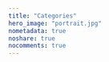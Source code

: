 ```yaml
---
title: "Categories"
hero_image: "portrait.jpg"
nometadata: true
noshare: true
nocomments: true
---
```


